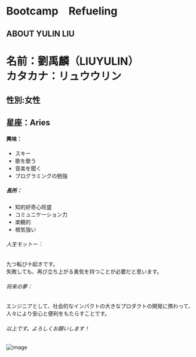 Bootcamp　Refueling
==================
ABOUT YULIN LIU
------------------
# 名前：劉禹麟（LIUYULIN）<br> カタカナ：リュウウリン
## 性別:女性
## 星座：Aries
#### 興味：
* スキー
* 歌を歌う
* 音楽を聞く
* プログラミングの勉強
##### 長所：
* 知的好奇心旺盛
* コミュニケーション力
* 楽観的
* 根気強い
###### 人生モットー：
九つ転び十起きです。<br>失敗しても、再び立ち上がる勇気を持つことが必要だと思います。
###### 将来の夢：
エンジニアとして、社会的なインパクトの大きなプロダクトの開発に携わって、人々により安心と便利をもたらすことです。
###### 以上です。よろしくお願いします！
![image](https://user-images.githubusercontent.com/94221056/173004231-dc6339d1-7786-432f-840c-75489debd7db.png)
